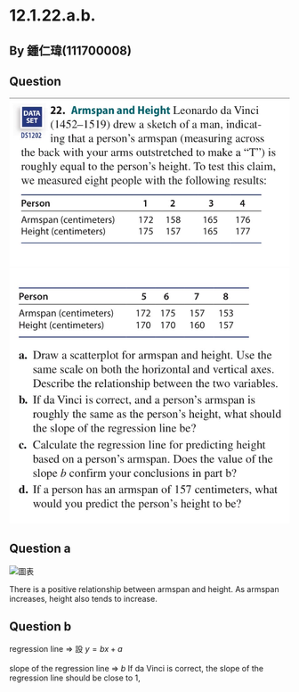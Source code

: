 # 12.1.22.a.b.

## By 鍾仁瑋(111700008)

## Question

![圖片1](https://github.com/HWTeng-Course/202402-Statistics/raw/main/Images/S__1194333_0.jpg)
![圖片2](https://github.com/HWTeng-Course/202402-Statistics/raw/main/Images/S__1194335_0.jpg)

## Question a

![圖表](https://github.com/HWTeng-Course/202402-Statistics/assets/162070198/332829f6-fbad-460a-a0cb-555020492ffe)

There is a positive relationship between armspan and height. As armspan increases, height also tends to increase.

## Question b

regression line =>
設 $y = bx + a$<br>\
slope of the regression line => $b$
If da Vinci is correct, the slope of the regression line should be close to 1, 
